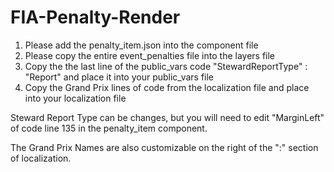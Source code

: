 # FIA-Penalty-Render

1) Please add the penalty_item.json into the component file
2) Please copy the entire event_penalties file into the layers file
3) Copy the the last line of the public_vars code "StewardReportType" : "Report" and place it into your public_vars file
4) Copy the Grand Prix lines of code from the localization file and place into your localization file

Steward Report Type can be changes, but you will need to edit "MarginLeft" of code line 135 in the penalty_item component.

The Grand Prix Names are also customizable on the right of the ":" section of localization.

